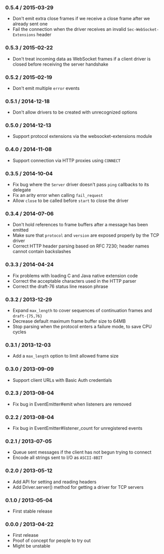 ### 0.5.4 / 2015-03-29

* Don't emit extra close frames if we receive a close frame after we already
  sent one
* Fail the connection when the driver receives an invalid
  `Sec-WebSocket-Extensions` header

### 0.5.3 / 2015-02-22

* Don't treat incoming data as WebSocket frames if a client driver is closed
  before receiving the server handshake

### 0.5.2 / 2015-02-19

* Don't emit multiple `error` events

### 0.5.1 / 2014-12-18

* Don't allow drivers to be created with unrecognized options

### 0.5.0 / 2014-12-13

* Support protocol extensions via the websocket-extensions module

### 0.4.0 / 2014-11-08

* Support connection via HTTP proxies using `CONNECT`

### 0.3.5 / 2014-10-04

* Fix bug where the `Server` driver doesn't pass `ping` callbacks to its
  delegate
* Fix an arity error when calling `fail_request`
* Allow `close` to be called before `start` to close the driver

### 0.3.4 / 2014-07-06

* Don't hold references to frame buffers after a message has been emitted
* Make sure that `protocol` and `version` are exposed properly by the TCP driver
* Correct HTTP header parsing based on RFC 7230; header names cannot contain
  backslashes

### 0.3.3 / 2014-04-24

* Fix problems with loading C and Java native extension code
* Correct the acceptable characters used in the HTTP parser
* Correct the draft-76 status line reason phrase

### 0.3.2 / 2013-12-29

* Expand `max_length` to cover sequences of continuation frames and
  `draft-{75,76}`
* Decrease default maximum frame buffer size to 64MB
* Stop parsing when the protocol enters a failure mode, to save CPU cycles

### 0.3.1 / 2013-12-03

* Add a `max_length` option to limit allowed frame size

### 0.3.0 / 2013-09-09

* Support client URLs with Basic Auth credentials

### 0.2.3 / 2013-08-04

* Fix bug in EventEmitter#emit when listeners are removed

### 0.2.2 / 2013-08-04

* Fix bug in EventEmitter#listener_count for unregistered events

### 0.2.1 / 2013-07-05

* Queue sent messages if the client has not begun trying to connect
* Encode all strings sent to I/O as `ASCII-8BIT`

### 0.2.0 / 2013-05-12

* Add API for setting and reading headers
* Add Driver.server() method for getting a driver for TCP servers

### 0.1.0 / 2013-05-04

* First stable release

### 0.0.0 / 2013-04-22

* First release
* Proof of concept for people to try out
* Might be unstable

